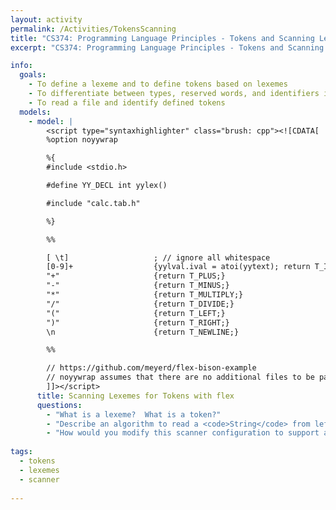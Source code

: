 ```yaml
---
layout: activity
permalink: /Activities/TokensScanning
title: "CS374: Programming Language Principles - Tokens and Scanning Lexemes"
excerpt: "CS374: Programming Language Principles - Tokens and Scanning Lexemes"

info: 
  goals: 
    - To define a lexeme and to define tokens based on lexemes
    - To differentiate between types, reserved words, and identifiers in a scanner
    - To read a file and identify defined tokens
  models:
    - model: |
        <script type="syntaxhighlighter" class="brush: cpp"><![CDATA[
        %option noyywrap       

        %{
        #include <stdio.h>

        #define YY_DECL int yylex()

        #include "calc.tab.h"

        %}

        %%

        [ \t]	                ; // ignore all whitespace
        [0-9]+		            {yylval.ival = atoi(yytext); return T_INT;}
        "+"		                {return T_PLUS;}
        "-"		                {return T_MINUS;}
        "*"		                {return T_MULTIPLY;}
        "/"		                {return T_DIVIDE;}
        "("		                {return T_LEFT;}
        ")"		                {return T_RIGHT;}
        \n                      {return T_NEWLINE;}

        %%

        // https://github.com/meyerd/flex-bison-example
        // noyywrap assumes that there are no additional files to be parsed
        ]]></script> 
      title: Scanning Lexemes for Tokens with flex
      questions:
        - "What is a lexeme?  What is a token?"
        - "Describe an algorithm to read a <code>String</code> from left to right, returning tokens as they are identified."
        - "How would you modify this scanner configuration to support an assignment operator and an identifier (variable) token?"
      
tags:
  - tokens
  - lexemes
  - scanner
  
---
```


